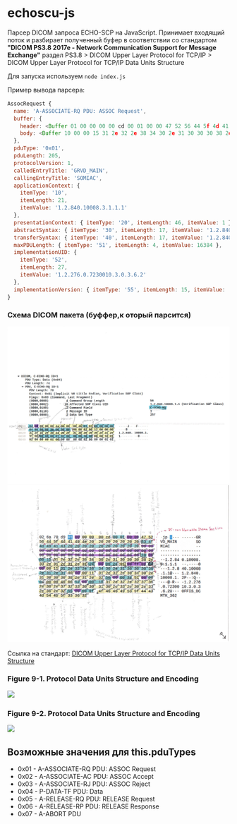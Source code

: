 # echoscu-js
Парсер DICOM запроса ECHO-SCP на JavaScript. Принимает входящий поток и разбирает полученный буфер в соответствии со стандартом **"DICOM PS3.8 2017e - Network Communication Support for Message Exchange"** раздел PS3.8 > DICOM Upper Layer Protocol for TCP/IP > DICOM Upper Layer Protocol for TCP/IP Data Units Structure

Для запуска используем ```node index.js```

Пример вывода парсера:
```JavaScript
AssocRequest {
  name: 'A-ASSOCIATE-RQ PDU: ASSOC Request',
  buffer: {
    header: <Buffer 01 00 00 00 00 cd 00 01 00 00 47 52 56 44 5f 4d 41 49 4e 20 20 20 20 20 20 20 53 4f 4d 49 41 43 20 20 20 20 20 20 20 20 20 20 00 00 00 00 00 00 00 00 ... 23 more bytes>,
    body: <Buffer 10 00 00 15 31 2e 32 2e 38 34 30 2e 31 30 30 30 38 2e 33 2e 31 2e 31 2e 31 20 00 00 2e 01 00 ff 00 30 00 00 11 31 2e 32 2e 38 34 30 2e 31 30 30 30 38 ... 86 more bytes>
  },
  pduType: '0x01',
  pduLength: 205,
  protocolVersion: 1,
  calledEntryTitle: 'GRVD_MAIN',
  callingEntryTitle: 'SOMIAC',
  applicationContext: {
    itemType: '10',
    itemLength: 21,
    itemValue: '1.2.840.10008.3.1.1.1'
  },
  presentationContext: { itemType: '20', itemLength: 46, itemValue: 1 },
  abstractSyntax: { itemType: '30', itemLength: 17, itemValue: '1.2.840.10008.1.1' },
  transferSyntax: { itemType: '40', itemLength: 17, itemValue: '1.2.840.10008.1.2' },
  maxPDULength: { itemType: '51', itemLength: 4, itemValue: 16384 },
  implementationUID: {
    itemType: '52',
    itemLength: 27,
    itemValue: '1.2.276.0.7230010.3.0.3.6.2'
  },
  implementationVersion: { itemType: '55', itemLength: 15, itemValue: 'OFFIS_DCMTK_36' }
}

```

### Схема DICOM пакета (буффер,к оторый парсится)
<img src="/docs/capture_buffer_01.jpg">
<img src="/docs/capture_buffer_02.jpg">


Ссылка на стандарт: [DICOM Upper Layer Protocol for TCP/IP Data Units Structure](http://dicom.nema.org/medical/dicom/2017e/output/chtml/part08/sect_9.3.html)

### Figure 9-1. Protocol Data Units Structure and Encoding
<img src="http://dicom.nema.org/medical/dicom/2017e/output/chtml/part08/figures/PS3.8_9-1.svg">

### Figure 9-2. Protocol Data Units Structure and Encoding
<img src="http://dicom.nema.org/medical/dicom/2017e/output/chtml/part08/figures/PS3.8_9-2.svg">


## Возможные значения для this.pduTypes
- 0x01 - A-ASSOCIATE-RQ PDU: ASSOC Request
- 0x02 - A-ASSOCIATE-AC PDU: ASSOC Accept
- 0x03 - A-ASSOCIATE-RJ PDU: ASSOC Reject
- 0x04 - P-DATA-TF PDU: Data
- 0x05 - A-RELEASE-RQ PDU: RELEASE Request
- 0x06 - A-RELEASE-RP PDU: RELEASE Response
- 0x07 - A-ABORT PDU
